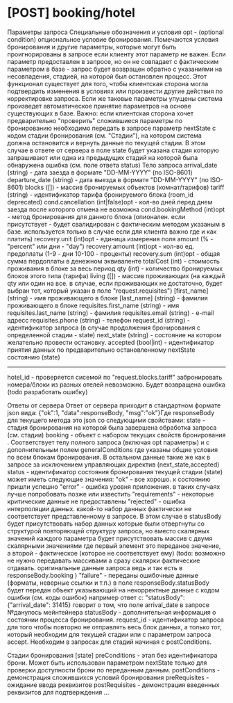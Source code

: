 [POST] booking/hotel
=======

Параметры запроса
Специальные обозначения и условия
 opt - (optional condition) опциональное условие бронирования. Помечаются условия бронирования и другие параметры, которые могут быть проигнорированы в запросе если клиенту этот параметр не важен. Если параметр прeдоставлен в запросе, но он не совпадает с фактическим параметром в базе - запрос будет возвращен обратно с указаниями на несовпадения, стадией, на которой был остановлен процесс. Этот функционал существует для того, чтобы клиентская сторона могла подтвердить изменения в условиях или произвести другие действия по корректировке запроса. Если же таковые параметры упущены система произведет автоматическое принятие параметров на основе существующих в базе. 
Важно:  если клиентская сторона хочет предварительно "проверить" сложившиеся параметры по бронированию необходимо передать в запросе параметр nextState с кодом стадии бронирования (см. "Стадии"), на котором система должна остановится и вернуть данные по текущей стадии. В этом случае в ответе от сервера в поле state будет указана стадия которую запрашивают или одна из предыдущих стадий на которой была обнаружена ошибка (см. поле ответа status)
Тело запроса
 arrival_date (string) - дата заезда в формате "DD-MM-YYYY" (по ISO-8601)
 departure_date (string) - дата выезда в формате "DD-MM-YYYY" (по ISO-8601)
 blocks ([]) - массив бронируемых объектов (комнат/тарифов)
 tariff (string) - идентификатор тарифа бронируемого блока (room_id deprecated)
 cond.cancellation (int|false)opt - кол-во дней перед днем заезда после которого отмена не возможна
 cond.bookingMethod (int)opt - метод бронирования для данного блока (опионален. если присутствует - будет свалидирован с фактическим методом указаным в базе. используется только в случае если для клиента важно где и как платить)
 recovery.unit (int)opt -  единица измерения  поля amount (% - "percent" или дни - "day")
 recovery.amount (int)opt - кол-во ед. предоплаты (1-9 - дни 10-100 - проценты)
 recovery.sum (int)opt - общая сумма пердоплаты в денежном эквиваленте
 totalCost (int) - стоимость проживания в блоке за весь период
 qty (int) - количество бронируемых блоков этого типа (тарифа)
 living ([]) - массив проживающих (на каждый qty или один на все. в случае, если проживающих не достаточно, будет выбран тот, который указан в поле "request.requisites")
 [first_name] (string) - имя проживающего в блоке
 [last_name] (string) - фамилия проживающего в блоке
 requisites.first_name (string) - имя
 requisites.last_name (string) - фамилия
 requisites.email (string) - e-mail адресс
 requisites.phone (string) - телефон
 request_id (string) - идентификатор запроса (в случае продолжения бронирования с определенной стадии - state)
 next_state (string) - состояние на котором желательно провести остановку.
 accepted (bool|int) - идентификатор приятия данных по предварительно остановленному nextState состоянию (state)

______________________________________________________

hotel_id - проверяется сисемой по "request.blocks.tariff" забронировать номера/блоки из разных отелей невозможно. Будет возвращена ошибка (todo разработать ошибку) 

Ответы от сервера
Ответ от сервера приходит в стандартном формате json вида:
 {"ok":1, "data":responseBody, "msg":"ok"}Где responseBody для текущего метода это json со следующими свойствами:
 state - стадия бронирования на которой была завершена обработка запроса (см. стадии)
 booking - объект с набором текущих свойств бронирования . Соответствует телу полного запроса (включая opt параметры) и с дополнительным полем generalConditions где указаны общие условия по всем блокам бронирования. В остальном данные такие же как в запросе за исключением управляющих директив (next_state,accepted)
 status - идентификатор состояния бронирования текущей стадии (state) может иметь следующие значения:
 "ok" - все хорошо. к состоянию пришли успешно
 "error" - ошибка уровня приложения. в таких случаях лучше попробовать позже или известить 
 "requirements" - некоторые критические данные не предоставлены
 "rejected" - ошибка интерполяции данных. какой-то набор данных фактически не соответствует представленному в запросе. В этом случае в statusBody будет присутствовать набор данных которые были отвергнуты со структурой повторяющей структуру запроса, но вместо скалярных значений каждого параметра будет присутствовать массив с двумя скалярными значениями где первый элемент это переданое значение, а второй - фактическое (которое не соответствует ему) (todo: возможно не нужно передавать массивами а сразу скалярки фактические отдавать. оригинальные данные запроса ведь и так есть в responseBody.booking )
 "failure" - переданы ошибочные данные (форматы, неверные ссылки и т.п.) в поле responseBody.statusBody будет передан объект указывающий на некорректные данные с кодом ошибки (см. коды ошибок) например ответ с: "statusBody":{"arrival_date": 31415} говорит о том, что поле arrival_date в запросе №данулось 
мейнтейнера
 statusBody - дополнительная информация о состоянии процесса бронирования.
 request_id - идентификатор запроса для того чтобы повторно не отправлять весь блок данных, а только тот, который необходим для текущей стадии или с параметром запроса accept. Необходим в запросах для стадий начиная с postConditions.

Стадии бронирования [state] 
 preConditions - этап без идентификатора брони. Может быть использован параметром nextState только для проверки доступности брони по переданным данным.
 postConditions - демонстрация сложившихся условий бронирования
 preRequisites - ожидание ввода реквизитов
 postRequisites - демонстрация введенных реквизитов для подтверждения
 ...